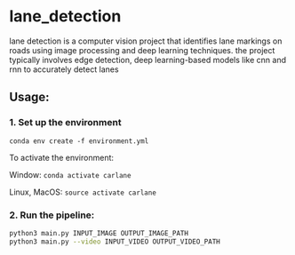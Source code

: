 
# lane_detection
lane detection is a computer vision project that identifies lane markings on roads using image processing and deep learning techniques. the project typically involves edge detection, deep learning-based models like cnn and rnn to accurately detect lanes
## Usage:

### 1. Set up the environment 
`conda env create -f environment.yml`

To activate the environment:

Window: `conda activate carlane`

Linux, MacOS: `source activate carlane`

### 2. Run the pipeline:
```bash
python3 main.py INPUT_IMAGE OUTPUT_IMAGE_PATH
python3 main.py --video INPUT_VIDEO OUTPUT_VIDEO_PATH
```

